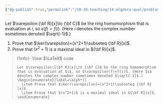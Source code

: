 ```yaml
---
{"dg-publish":true,"permalink":"/10-19-teaching/14-algebra-qual/problem-from-past-exams/ring-theory/evaluation-at-i/","tags":["ring_theory"],"updated":"2025-03-19T10:57:21-07:00"}
---
```


Let $\varepsilon:{\bf R}[x]\to {\bf C}$ be the ring homomorphism that is evaluation at $i$, so $\varepsilon(f)=f(i)$. (Here $i$ denotes the complex number sometimes denoted $\sqrt{-1}$.)

1. Prove that $\ker(\varepsilon)=(x^2+1)\subseteq {\bf R}[x]$.
2. Prove that $(x^2+1)$ is a maximal ideal in ${\bf R}[x]$.

> [!info]- View $\LaTeX$ code
> ```
> Let $\varepsilon:{\bf R}[x]\to {\bf C}$ be the ring homomorphism that is evaluation at $i$, so $\varepsilon(f)=f(i)$. (Here $i$ denotes the complex number sometimes denoted $\sqrt{-1}$.)
> \begin{enumerate}[label=\alph*)]
> 	\item Prove that $\ker(\varepsilon)=(x^2+1)\subseteq {\bf R}[x]$.
> 	\item Prove that $(x^2+1)$ is a maximal ideal in ${\bf R}[x]$.
> \end{enumerate}
> ```